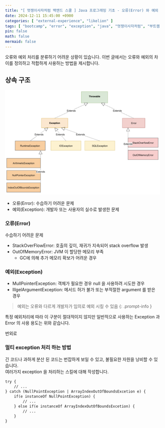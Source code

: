 ```yaml
---
title: "[ 멋쟁이사자처럼 백엔드 스쿨 ] Java 프로그래밍 기초 - 오류(Error) 와 예외 (Exception) 의 차이"
date: 2024-12-11 15:45:00 +0900
categories: [ "external-experience", "likelion" ]
tags: [ "bootcamp", "error", "exception", "java", "멋쟁이사자처럼", "부트캠프", "예외처리", "프로그래밍" ]
pin: false
math: false
mermaid: false
---
```


오류와 예외 처리를 분류하기 어려운 상황이 있습니다.
이번 글에서는 오류와 예외의 차이를 정의하고 적합하게 사용하는 방법을 제시합니다.

## 상속 구조 

![throwable](/assets/img/posts/external-experience/likelion/2024-12-11-likelion-java-try-catch-finally/2024-12-11-16-24-30.png)

* 오류(Error): 수습하기 어려운 문제
* 예외(Exception): 개발자 또는 사용자의 실수로 발생한 문제

### 오류(Error)

수습하기 어려운 문제

* StackOverFlowError: 호출의 깊이, 재귀가 지속되어 stack overflow 발생
* OutOfMemoryError: JVM 이 할당한 메모리 부족
  * GC에 의해 추가 메모리 확보가 어려운 경우

### 예외(Exception)

* MullPointerException: 객체가 필요한 경우 null 을 사용하려 시도한 경우
* IllgelArgumentException: 메서드 허가 불가 또는 부적절한 argument 를 받은 경우

> 예외는 오류와 다르게 개발자가 임의로 예외 시킬 수 있음
> {: .prompt-info }

특정 예외처리에 따라 이 구분이 절대적이지 않지만 일반적으로 사용하는 Exception 과 Error 의 사용 용도는 위와 같습니다.

번외로


### 멀티 exception 처리 하는 방법

긴 코드나 과하게 분산 된 코드는 번잡하게 보일 수 있고, 불필요한 자원을 낭비할 수 있습니다.  
여러가지 exception 을 처리하는 스킬에 대해 작성합니다.

```
try {
    // ...
} catch (NullPointException | ArrayIndexOutOfBoundsExcetion e) {
    if(e instanceOf NullPointException) {
    	// ...
    } else if(e instanceOf ArrayIndexOutOfBoundsExcetion) {
    	// ...
    }
}
```
